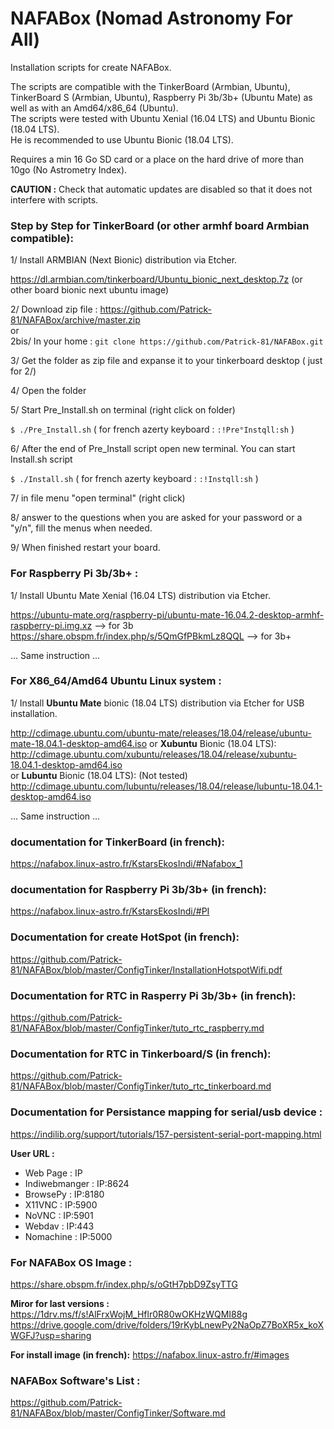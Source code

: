 # NAFABox (Nomad Astronomy For All)

Installation scripts for create NAFABox.

The scripts are compatible with the TinkerBoard (Armbian, Ubuntu), TinkerBoard S (Armbian, Ubuntu), Raspberry Pi 3b/3b+ (Ubuntu Mate) as well as with an Amd64/x86_64 (Ubuntu).  
The scripts were tested with Ubuntu Xenial (16.04 LTS) and Ubuntu Bionic (18.04 LTS).  
He is recommended to use Ubuntu Bionic (18.04 LTS). 

Requires a min 16 Go SD card or a place on the hard drive of more than 10go (No Astrometry Index).

**CAUTION :** Check that automatic updates are disabled so that it does not interfere with scripts.

### Step by Step for TinkerBoard (or other armhf board Armbian compatible):

1/ Install ARMBIAN (Next Bionic) distribution via Etcher.

https://dl.armbian.com/tinkerboard/Ubuntu_bionic_next_desktop.7z (or other board bionic next ubuntu image)


2/ Download zip file :  https://github.com/Patrick-81/NAFABox/archive/master.zip  
or  
2bis/ In your home : `git clone https://github.com/Patrick-81/NAFABox.git`

3/ Get the folder as zip file and expanse it to your tinkerboard desktop ( just for 2/)

4/ Open the folder

5/ Start Pre_Install.sh on terminal (right click on folder)

`$ ./Pre_Install.sh` 
( for french azerty keyboard : `:!Pre°Instqll:sh` ) 

6/ After the end of Pre_Install script open new terminal. You can start Install.sh script 

`$ ./Install.sh` 
( for french azerty keyboard : `:!Instqll:sh` ) 

7/ in file menu "open terminal" (right click)

8/ answer to the questions when you are asked for your password or a "y/n", fill the menus when needed.

9/ When finished restart your board.

### For Raspberry Pi 3b/3b+ :

1/ Install Ubuntu Mate Xenial (16.04 LTS) distribution via Etcher.

https://ubuntu-mate.org/raspberry-pi/ubuntu-mate-16.04.2-desktop-armhf-raspberry-pi.img.xz --> for 3b    
https://share.obspm.fr/index.php/s/5QmGfPBkmLz8QQL --> for 3b+

... Same instruction ...

### For X86_64/Amd64 Ubuntu Linux system :

1/ Install **Ubuntu Mate** bionic (18.04 LTS) distribution via Etcher for USB installation.

http://cdimage.ubuntu.com/ubuntu-mate/releases/18.04/release/ubuntu-mate-18.04.1-desktop-amd64.iso
or **Xubuntu** Bionic (18.04 LTS):   
http://cdimage.ubuntu.com/xubuntu/releases/18.04/release/xubuntu-18.04.1-desktop-amd64.iso   
or **Lubuntu** Bionic (18.04 LTS): (Not tested)  
http://cdimage.ubuntu.com/lubuntu/releases/18.04/release/lubuntu-18.04.1-desktop-amd64.iso  

... Same instruction ...


### documentation for TinkerBoard (in french):   
https://nafabox.linux-astro.fr/KstarsEkosIndi/#Nafabox_1

### documentation for Raspberry Pi 3b/3b+ (in french):    
https://nafabox.linux-astro.fr/KstarsEkosIndi/#PI

### Documentation for create HotSpot (in french):   
https://github.com/Patrick-81/NAFABox/blob/master/ConfigTinker/InstallationHotspotWifi.pdf

### Documentation for RTC in Rasperry Pi 3b/3b+ (in french):  
https://github.com/Patrick-81/NAFABox/blob/master/ConfigTinker/tuto_rtc_raspberry.md

### Documentation for RTC in Tinkerboard/S (in french):   
https://github.com/Patrick-81/NAFABox/blob/master/ConfigTinker/tuto_rtc_tinkerboard.md

### Documentation for Persistance mapping for serial/usb device :   
https://indilib.org/support/tutorials/157-persistent-serial-port-mapping.html

__User URL :__

- Web Page : IP
- Indiwebmanger : IP:8624
- BrowsePy : IP:8180
- X11VNC : IP:5900
- NoVNC : IP:5901
- Webdav : IP:443
- Nomachine : IP:5000

### For NAFABox OS Image :   
https://share.obspm.fr/index.php/s/oGtH7pbD9ZsyTTG

**Miror for last versions :**   
https://1drv.ms/f/s!AlFrxWojM_Hflr0R80wOKHzWQMI88g   
https://drive.google.com/drive/folders/19rKybLnewPy2NaOpZ7BoXR5x_koXWGFJ?usp=sharing  

**For install image (in french):**
https://nafabox.linux-astro.fr/#images


### NAFABox Software's List :   
https://github.com/Patrick-81/NAFABox/blob/master/ConfigTinker/Software.md
